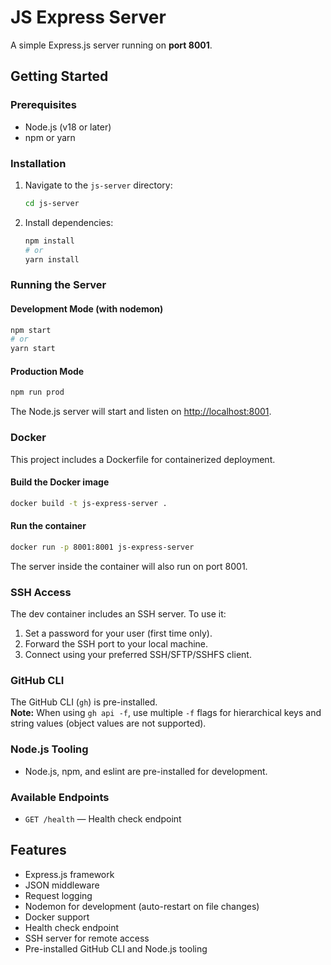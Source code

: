 # JS Express Server

A simple Express.js server running on **port 8001**.

## Getting Started

### Prerequisites

- Node.js (v18 or later)
- npm or yarn

### Installation

1. Navigate to the `js-server` directory:
    ```bash
    cd js-server
    ```

2. Install dependencies:
    ```bash
    npm install
    # or
    yarn install
    ```

### Running the Server

#### Development Mode (with nodemon)

```bash
npm start
# or
yarn start
```

#### Production Mode

```bash
npm run prod
```

The Node.js server will start and listen on [http://localhost:8001](http://localhost:8001).

### Docker

This project includes a Dockerfile for containerized deployment.

#### Build the Docker image

```bash
docker build -t js-express-server .
```

#### Run the container

```bash
docker run -p 8001:8001 js-express-server
```

The server inside the container will also run on port 8001.

### SSH Access

The dev container includes an SSH server. To use it:

1. Set a password for your user (first time only).
2. Forward the SSH port to your local machine.
3. Connect using your preferred SSH/SFTP/SSHFS client.

### GitHub CLI

The GitHub CLI (`gh`) is pre-installed.  
**Note:** When using `gh api -f`, use multiple `-f` flags for hierarchical keys and string values (object values are not supported).

### Node.js Tooling

- Node.js, npm, and eslint are pre-installed for development.

### Available Endpoints

- `GET /health` — Health check endpoint

## Features

- Express.js framework
- JSON middleware
- Request logging
- Nodemon for development (auto-restart on file changes)
- Docker support
- Health check endpoint
- SSH server for remote access
- Pre-installed GitHub CLI and Node.js tooling

